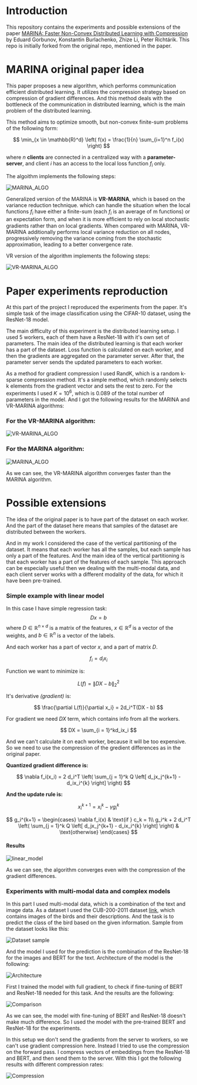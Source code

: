 # Introduction

This repository contains the experiments and possible extensions of the paper [MARINA: Faster Non-Convex Distributed Learning with Compression](https://arxiv.org/abs/2102.07845) by Eduard Gorbunov, Konstantin Burlachenko, Zhize Li, Peter Richtárik. This repo is initially forked from the original repo, mentioned in the paper.  

# MARINA original paper idea
This paper proposes a new algorithm, which performs communication efficient distributed learning. It utilizes the compression strategy based on compression of gradient differences. And this method deals with the bottleneck of the communication in distributed learning, which is the main problem of the distributed learning.

This method aims to optimize smooth, but non-convex finite-sum problems of the following form:

$$
\min_{x \in \mathbb{R}^d} \left( f(x) = \frac{1}{n} \sum_{i=1}^n f_i(x) \right)
$$

where $n$ **clients** are connected in a centralized way with a **parameter-server**, and client $i$ has an access to the local loss function $f_i$ only.

The algoithm implements the following steps:

![MARINA_ALGO](figures/MARINA_algo.png)

Generalized version of the MARINA is **VR-MARINA**, which is based on the variance reduction technique. which can handle the situation when the local functions $f_i$ have either a finite-sum (each $f_i$ is an average of m functions) or an expectation form, and when it is more efﬁcient to rely on local stochastic gradients rather than on local gradients. When compared with MARINA, VR- MARINA additionally performs local variance reduction on all nodes, progressively removing the variance coming from the stochastic approximation, leading to a better convergence rate.

VR version of the algorithm implements the following steps:

![VR-MARINA_ALGO](figures/VR-MARINA_algo.png)

# Paper experiments reproduction

At this part of the project I reproduced the experiments from the paper. It's simple task of the image classification using the CIFAR-10 dataset, using the ResNet-18 model. 

The main difficulty of this experiment is the distributed learning setup. I used 5 workers, each of them have a ResNet-18 with it's own set of parameters. The main idea of the distributed learning is that each worker has a part of the dataset. Loss function is calculated on each worker, and then the gradients are aggregated on the parameter server. After that, the parameter server sends the updated parameters to each worker. 

As a method for gradient compression I used RandK, which is a random k-sparse compression method. It's a simple method, which randomly selects k elements from the gradient vector and sets the rest to zero. For the experiments I used $K = 10^6$, which is $0.089$ of the total number of parameters in the model. And I got the following results for the MARINA and VR-MARINA algorithms:

### For the VR-MARINA algorithm:
![VR-MARINA_ALGO](resutls/VR_marina_convergence_2.png)

### For the MARINA algorithm:
![MARINA_ALGO](resutls/marina_convergence_2.png)

As we can see, the VR-MARINA algorithm converges faster than the MARINA algorithm.

# Possible extensions

The idea of the original paper is to have part of the dataset on each worker. And the part of the dataset here means that samples of the dataset are distributed between the workers. 

And in my work I considered the case of the vertical partitioning of the dataset. It means that each worker has all the samples, but each sample has only a part of the features. And the main idea of the vertical partitioning is that each worker has a part of the features of each sample. This approach can be especially useful then we dealing with the multi-modal data, and each client server works with a different modality of the data, for which it have been pre-trained. 

### Simple example with linear model
In this case I have simple regression task:
$$
Dx = b
$$
where $D \in \mathbb{R}^{n \times d}$ is a matrix of the features, $x \in \mathbb{R}^d$ is a vector of the weights, and $b \in \mathbb{R}^n$ is a vector of the labels.

And each worker has a part of vector $x$, and a part of matrix $D$.

$$
f_i = d_ix_i
$$

Function we want to minimize is:

$$
L(f) = \|DX - b\|_2^2
$$

It's derivative *(gradient)* is:

$$
\frac{\partial L(f)}{\partial x_i} = 2d_i^T(DX - b)
$$

For gradient we need $DX$ term, which contains info from all the workers. 

$$
DX = \sum_{i = 1}^kd_ix_i
$$

And we can't calculate it on each worker, because it will be too expensive. So we need to use the compression of the gredient differences as in the original paper.

**Quantized gradient difference is:**

$$
\nabla f_i(x_i) = 2 d_i^T \left( \sum_{j = 1}^k Q \left[ d_jx_j^{k+1} - d_ix_i^{k} \right] \right)
$$

**And the update rule is:**

$$
x_i^{k+1} = x_i^k - \gamma g_i^k
$$

$$
g_i^{k+1} = 
\begin{cases}
\nabla f_i(x) & \text{if } c_k = 1\\
g_i^k +  2 d_i^T \left( \sum_{j = 1}^k Q \left[ d_jx_j^{k+1} - d_ix_i^{k} \right] \right) & \text{otherwise}
\end{cases} 
$$

#### Results

![linear_model](figures/lin_model_results.png)

As we can see, the algorithm converges even with the compression of the gradient differences. 

### Experiments with multi-modal data and complex models

In this part I used multi-modal data, which is a combination of the text and image data. As a dataset I used the CUB-200-2011 dataset [link](https://paperswithcode.com/dataset/cub-200-2011), which contains images of the birds and their descriptions. And the task is to predict the class of the bird based on the given information.
Sample from the dataset looks like this:

![Dataset sample](figures/sample.png)

And the model I used for the prediction is the combination of the ResNet-18 for the images and BERT for the text. Architecture of the model is the following:

![Architecture](figures/architecture.png)

First I trained the model with full gradient, to check if fine-tuning of BERT and ResNet-18 needed for this task. And the results are the following:

![Comparison](figures/loss_comapre.png)

As we can see, the model with fine-tuning of BERT and ResNet-18 doesn't make much difference. So I used the model with the pre-trained BERT and ResNet-18 for the experiments.

In this setup we don't send the gradients from the server to workers, so we can't use gradient compression here. Instead I tried to use the compression on the forward pass. I compress vectors of embeddings from the ResNet-18 and BERT, and then send them to the server. With this I got the following results with different compression rates: 

![Compression](vertical_split_algo/multimodal_dataset/results/sparsiti_level_comparison_10.png)
